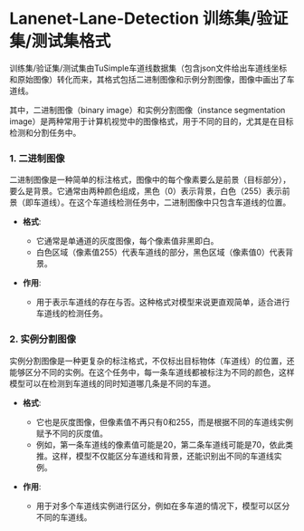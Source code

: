 # Lanenet-Lane-Detection 训练集/验证集/测试集格式

训练集/验证集/测试集由TuSimple车道线数据集（包含json文件给出车道线坐标和原始图像）转化而来，其格式包括二进制图像和示例分割图像，图像中画出了车道线。

其中，二进制图像（binary image）和实例分割图像（instance segmentation image）是两种常用于计算机视觉中的图像格式，用于不同的目的，尤其是在目标检测和分割任务中。

### 1. **二进制图像**
二进制图像是一种简单的标注格式，图像中的每个像素要么是前景（目标部分），要么是背景。它通常由两种颜色组成，黑色（0）表示背景，白色（255）表示前景（即车道线）。在这个车道线检测任务中，二进制图像中只包含车道线的位置。

- **格式**: 
  - 它通常是单通道的灰度图像，每个像素值非黑即白。
  - 白色区域（像素值255）代表车道线的部分，黑色区域（像素值0）代表背景。

- **作用**: 
  - 用于表示车道线的存在与否。这种格式对模型来说更直观简单，适合进行车道线的检测任务。

### 2. **实例分割图像**
实例分割图像是一种更复杂的标注格式，不仅标出目标物体（车道线）的位置，还能够区分不同的实例。在这个任务中，每一条车道线都被标注为不同的颜色，这样模型可以在检测到车道线的同时知道哪几条是不同的车道。

- **格式**: 
  - 它也是灰度图像，但像素值不再只有0和255，而是根据不同的车道线实例赋予不同的灰度值。
  - 例如，第一条车道线的像素值可能是20，第二条车道线可能是70，依此类推。这样，模型不仅能区分车道线和背景，还能识别出不同的车道线实例。

- **作用**: 
  - 用于对多个车道线实例进行区分，例如在多车道的情况下，模型可以区分不同的车道线。

